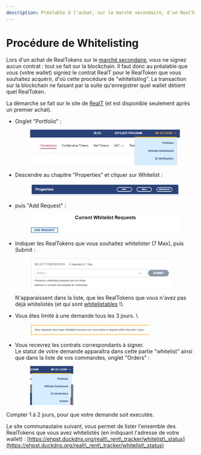 ```yaml
---
description: Préalable à l'achat, sur le marché secondaire, d'un RealToken
---
```


# Procédure de Whitelisting

Lors d'un achat de RealTokens sur le [marché secondaire](acheter-des-realtokens/), vous ne signez aucun contrat : tout se fait sur la blockchain. Il faut donc au préalable que vous (votre wallet) signiez le contrat RealT pour le RealToken que vous souhaitez acquérir, d'où cette procédure de "whitelisting". La transaction sur la blockchain ne faisant par la suite qu'enregistrer quel wallet détient quel RealToken.

La démarche se fait sur le site de [RealT](https://realt.co/) (et est disponible seulement après un premier achat).

*   Onglet "Portfolio" :

    <figure><img src="../.gitbook/assets/image (76).png" alt=""><figcaption></figcaption></figure>
*   Descendre au chapitre "Properties" et cliquer sur Whitelist :

    <figure><img src="../.gitbook/assets/image (153).png" alt=""><figcaption></figcaption></figure>
*   puis "Add Request" :

    <figure><img src="../.gitbook/assets/image (113).png" alt=""><figcaption></figcaption></figure>
*   Indiquer les RealTokens que vous souhaitez whitelister (7 Max), puis Submit :



    <figure><img src="../.gitbook/assets/image (1) (1).png" alt="" width="375"><figcaption></figcaption></figure>

    N'apparaissent dans la liste, que les RealTokens que vous n'avez pas déjà whitelistés (et qui sont [whitelistables](limite-2000-holders.md) !).
*   Vous êtes limité à une demande tous les 3 jours. \


    <figure><img src="../.gitbook/assets/image (1) (1) (1).png" alt="" width="318"><figcaption></figcaption></figure>
*   Vous recevrez les contrats correspondants à signer. \
    Le statut de votre demande apparaîtra dans cette partie "whitelist" ainsi que dans la liste de vos commandes, onglet "Orders" :

    <figure><img src="../.gitbook/assets/image (138).png" alt="" width="115"><figcaption></figcaption></figure>

Compter 1 à 2 jours, pour que votre demande soit executée.

Le site communautaire suivant, vous permet de lister l'ensemble des RealTokens que vous avez whitelistés (en indiquant l'adresse de votre wallet) : [https://ehpst.duckdns.org/realt\_rent\_tracker/whitelist\_status](https://ehpst.duckdns.org/realt\_rent\_tracker/whitelist\_status)
